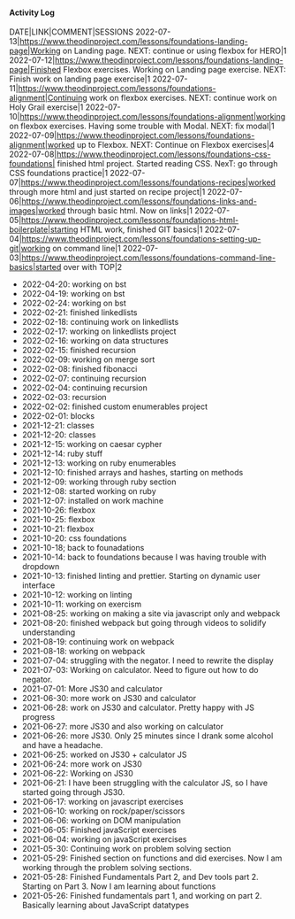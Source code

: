 #### Activity Log
DATE|LINK|COMMENT|SESSIONS
2022-07-13|https://www.theodinproject.com/lessons/foundations-landing-page|Working on Landing page.  NEXT: continue or using flexbox for HERO|1
2022-07-12|https://www.theodinproject.com/lessons/foundations-landing-page|Finished Flexbox exercises.  Working on Landing page exercise.  NEXT: Finish work on landing page exercise|1
2022-07-11|https://www.theodinproject.com/lessons/foundations-alignment|Continuing work on flexbox exercises.  NEXT: continue work on Holy Grail exercise|1
2022-07-10|https://www.theodinproject.com/lessons/foundations-alignment|working on flexbox exercises.  Having some trouble with Modal. NEXT: fix modal|1
2022-07-09|https://www.theodinproject.com/lessons/foundations-alignment|worked up to Flexbox.  NEXT: Continue on Flexbox exercises|4
2022-07-08|https://www.theodinproject.com/lessons/foundations-css-foundations| finished html project.  Started reading CSS.  NexT: go through CSS foundations practice|1
2022-07-07|https://www.theodinproject.com/lessons/foundations-recipes|worked through more html and just started on recipe project|1
2022-07-06|https://www.theodinproject.com/lessons/foundations-links-and-images|worked through basic html.  Now on links|1
2022-07-05|https://www.theodinproject.com/lessons/foundations-html-boilerplate|starting HTML work, finished GIT basics|1
2022-07-04|https://www.theodinproject.com/lessons/foundations-setting-up-git|working on command line|1
2022-07-03|https://www.theodinproject.com/lessons/foundations-command-line-basics|started over with TOP|2




- 2022-04-20: working on bst
- 2022-04-19: working on bst
- 2022-02-24: working on bst
- 2022-02-21: finished linkedlists
- 2022-02-18: continuing work on linkedlists
- 2022-02-17: working on linkedlists project
- 2022-02-16: working on data structures
- 2022-02-15: finished recursion
- 2022-02-09: working on merge sort
- 2022-02-08: finished fibonacci
- 2022-02-07: continuing recursion
- 2022-02-04: continuing recursion
- 2022-02-03: recursion
- 2022-02-02: finished custom enumerables project
- 2022-02-01: blocks
- 2021-12-21: classes
- 2021-12-20: classes
- 2021-12-15: working on caesar cypher
- 2021-12-14: ruby stuff
- 2021-12-13: working on ruby enumerables
- 2021-12-10: finished arrays and hashes, starting on methods
- 2021-12-09: working through ruby section
- 2021-12-08: started working on ruby
- 2021-12-07: installed on work machine
- 2021-10-26: flexbox
- 2021-10-25: flexbox
- 2021-10-21: flexbox
- 2021-10-20: css foundations
- 2021-10-18; back to founadations
- 2021-10-14: back to foundations because I was having trouble with dropdown
- 2021-10-13: finished linting and prettier.  Starting on dynamic user interface
- 2021-10-12: working on linting
- 2021-10-11: working on exercism
- 2021-08-25: working on making a site via javascript only and webpack
- 2021-08-20: finished webpack but going through videos to solidify understanding
- 2021-08-19: continuing work on webpack
- 2021-08-18: working on webpack
- 2021-07-04: struggling with the negator.  I need to rewrite the display
- 2021-07-03: Working on calculator.  Need to figure out how to do negator.
- 2021-07-01: More JS30 and calculator
- 2021-06-30: more work on JS30 and calculator
- 2021-06-28: work on JS30 and calculator.  Pretty happy with JS progress
- 2021-06-27: more JS30 and also working on calculator
- 2021-06-26: more JS30.  Only 25 minutes since I drank some alcohol and have a headache.
- 2021-06-25: worked on JS30 + calculator JS
- 2021-06-24: more work on JS30
- 2021-06-22: Working on JS30
- 2021-06-21: I have been struggling with the calculator JS, so I have started going through JS30.
- 2021-06-17: working on javascript exercises
- 2021-06-10: working on rock/paper/scissors
- 2021-06-06: working on DOM manipulation
- 2021-06-05: Finished javaScript exercises
- 2021-06-04: working on javaScript exercises
- 2021-05-30: Continuing work on problem solving section
- 2021-05-29: Finished section on functions and did exercises.  Now I am working through the problem solving sections.
- 2021-05-28: Finished Fundamentals Part 2, and Dev tools part 2.  Starting on Part 3.  Now I am learning about functions
- 2021-05-26: Finished fundamentals part 1, and working on part 2.  Basically learning about JavaScript datatypes
